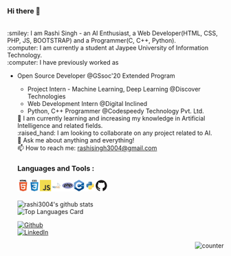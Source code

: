 ### Hi there 👋

<!--
**RASHI3004/RASHI3004** is a ✨ _special_ ✨ repository because its `README.md` (this file) appears on your GitHub profile.

Here are some ideas to get you started:

- 🔭 I’m currently working on ...
- 🌱 I’m currently learning ...
- 👯 I’m looking to collaborate on ...
- 🤔 I’m looking for help with ...
- 💬 Ask me about ...
- 📫 How to reach me: ...
- 😄 Pronouns: ...
- ⚡ Fun fact: ...
-->
</br>
  :smiley:  I am Rashi Singh - an AI Enthusiast, a Web Developer(HTML, CSS, PHP, JS, BOOTSTRAP) and a Programmer(C, C++, Python).
</br>
  :computer:  I am currently a student at Jaypee University of Information Technology.
</br>
  :computer:  I have previously worked as 
  <ul> <li>Open Source Developer @GSsoc'20 Extended Program</li>
  <ul> <li>Project Intern - Machine Learning, Deep Learning @Discover Technologies</li>
  <li> Web Development Intern @Digital Inclined</li>
  <li> Python, C++ Programmer @Codespeedy Technology Pvt. Ltd.</li></ul>
  🌱  I am currently learning and increasing my knowledge in Artificial Intelligence and related fields.
</br>
  :raised_hand:  I am looking to collaborate on any project related to AI.
</br>
  💬  Ask me about anything and everything!
</br>
  📫  How to reach me: <a href="mailto:rashisingh3004@gmail.com">rashisingh3004@gmail.com</a>
</br>

### Languages and Tools :

<img align="left" alt="HTML5" width="26px" src="https://raw.githubusercontent.com/github/explore/80688e429a7d4ef2fca1e82350fe8e3517d3494d/topics/html/html.png" />
<img align="left" alt="CSS3" width="26px" src="https://raw.githubusercontent.com/github/explore/80688e429a7d4ef2fca1e82350fe8e3517d3494d/topics/css/css.png" />
<img align="left" alt="JavaScript" width="26px" src="https://raw.githubusercontent.com/github/explore/80688e429a7d4ef2fca1e82350fe8e3517d3494d/topics/javascript/javascript.png" />
<img align="left" alt="MySQL" width="26px" src="https://raw.githubusercontent.com/github/explore/80688e429a7d4ef2fca1e82350fe8e3517d3494d/topics/mysql/mysql.png" />
<img align="left" alt="XAMPP" width="26px" src="https://raw.githubusercontent.com/github/explore/80688e429a7d4ef2fca1e82350fe8e3517d3494d/topics/php/php.png" />
<img align="left" alt="XAMPP" width="26px" src="https://raw.githubusercontent.com/github/explore/80688e429a7d4ef2fca1e82350fe8e3517d3494d/topics/cpp/cpp.png" />
<img align="left" alt="XAMPP" width="26px" src="https://raw.githubusercontent.com/github/explore/80688e429a7d4ef2fca1e82350fe8e3517d3494d/topics/python/python.png" />
<img align="left" alt="GitHub" width="26px" src="https://raw.githubusercontent.com/github/explore/78df643247d429f6cc873026c0622819ad797942/topics/github/github.png" />
</br>
</br>

![rashi3004's github stats](https://github-readme-stats.vercel.app/api?username=rashi3004&show_icons=true&hide_border=true)
</BR>
![Top Languages Card](https://github-readme-stats.vercel.app/api/top-langs/?username=shinokada)
</br>
<p><a href="https://github.com/RASHI3004" target="_blank"><img alt="Github" src="https://img.shields.io/badge/GitHub-%2312100E.svg?&style=for-the-badge&logo=Github&logoColor=white" /></a> 
  </br> 
  <a href="http://www.linkedin.com/in/rashi-singh-83b649188" target="_blank"><img alt="LinkedIn" src="https://img.shields.io/badge/linkedin-%230077B5.svg?&style=for-the-badge&logo=linkedin&logoColor=white" /></a> <p style="text-align:right;"><img src="https://komarev.com/ghpvc/?username=RASHI3004" alt="counter" /></p>
</p>


 
